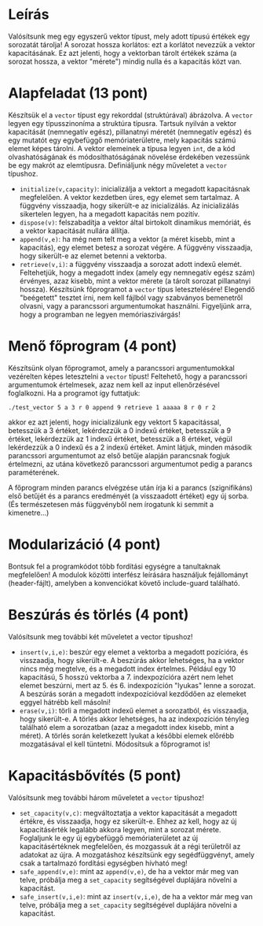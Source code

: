 # Leírás
Valósítsunk meg egy egyszerű vektor típust, mely adott típusú értékek egy sorozatát tárolja! A sorozat hossza korlátos: ezt a korlátot nevezzük a vektor kapacitásának. Ez azt jelenti, hogy a vektorban tárolt értékek száma (a sorozat hossza, a vektor "mérete") mindig nulla és a kapacitás közt van.
# Alapfeladat (13 pont)
Készítsük el a `vector` típust egy rekorddal (struktúrával) ábrázolva. A `vector` legyen egy típusszinoníma a struktúra típusra. Tartsuk nyilván a vektor kapacitását (nemnegatív egész), pillanatnyi méretét (nemnegatív egész) és egy mutatót egy egybefüggő memóriaterületre, mely kapacitás számú elemet képes tárolni. A vektor elemeinek a típusa legyen `int`, de a kód olvashatóságának és módosíthatóságának növelése érdekében vezessünk be egy makrót az elemtípusra. Definiáljunk négy műveletet a `vector` típushoz.
- `initialize(v,capacity)`: inicializálja a vektort a megadott kapacitásnak megfelelően. A vektor kezdetben üres, egy elemet sem tartalmaz. A függvény visszaadja, hogy sikerült-e az inicializálás. Az inicializálás sikertelen legyen, ha a megadott kapacitás nem pozitív.
- `dispose(v)`: felszabadítja a vektor által birtokolt dinamikus memóriát, és a vektor kapacitását nullára állítja.
- `append(v,e)`: ha még nem telt meg a vektor (a méret kisebb, mint a kapacitás), egy elemet betesz a sorozat végére. A függvény visszaadja, hogy sikerült-e az elemet betenni a vektorba.
- `retrieve(v,i)`: a függvény visszaadja a sorozat adott indexű elemét. Feltehetjük, hogy a megadott index (amely egy nemnegatív egész szám) érvényes, azaz kisebb, mint a vektor mérete (a tárolt sorozat pillanatnyi hossza).
Készítsünk főprogramot a `vector` típus letesztelésére! Elegendő "beégetett" tesztet írni, nem kell fájlból vagy szabványos bemenetről olvasni, vagy a parancssori argumentumokat használni. Figyeljünk arra, hogy a programban ne legyen memóriaszivárgás!
# Menő főprogram (4 pont)
Készítsünk olyan főprogramot, amely a parancssori argumentumokkal vezérelten képes letesztelni a `vector` típust! Feltehető, hogy a parancssori argumentumok értelmesek, azaz nem kell az input ellenőrzésével foglalkozni. Ha a programot így futtatjuk:
```
./test_vector 5 a 3 r 0 append 9 retrieve 1 aaaaa 8 r 0 r 2
```
akkor ez azt jelenti, hogy inicializálunk egy vektort 5 kapacitással, betesszük a 3 értéket, lekérdezzük a 0 indexű értéket, betesszük a 9 értéket, lekérdezzük az 1 indexű értéket, betesszük a 8 értéket, végül lekérdezzük a 0 indexű és a 2 indexű értéket. Amint látjuk, minden második parancssori argumentumot az első betűje alapján parancsnak fogjuk értelmezni, az utána következő parancssori argumentumot pedig a parancs paraméterének.

A főprogram minden parancs elvégzése után írja ki a parancs (szignifikáns) első betűjét és a parancs eredményét (a visszaadott értéket) egy új sorba. (És természetesen más függvényből nem írogatunk ki semmit a kimenetre...)
# Modularizáció (4 pont)
Bontsuk fel a programkódot több fordítási egységre a tanultaknak megfelelően! A modulok közötti interfész leírására használjuk fejállományt (header-fájlt), amelyben a konvenciókat követő include-guard található.
# Beszúrás és törlés (4 pont)
Valósítsunk meg további két műveletet a vector típushoz!
- `insert(v,i,e)`: beszúr egy elemet a vektorba a megadott pozícióra, és visszaadja, hogy sikerült-e. A beszúrás akkor lehetséges, ha a vektor nincs még megtelve, és a megadott index értelmes. Például egy 10 kapacitású, 5 hosszú vektorba a 7. indexpozícióra azért nem lehet elemet beszúrni, mert az 5. és 6. indexpozíción "lyukas" lenne a sorozat. A beszúrás során a megadott indexpozícióval kezdődően az elemeket eggyel hátrébb kell másolni!
- `erase(v,i)`: törli a megadott indexű elemet a sorozatból, és visszaadja, hogy sikerült-e. A törlés akkor lehetséges, ha az indexpozíción tényleg található elem a sorozatban (azaz a megadott index kisebb, mint a méret). A törlés során keletkezett lyukat a későbbi elemek előrébb mozgatásával el kell tüntetni.
Módosítsuk a főprogramot is!
# Kapacitásbővítés (5 pont)
Valósítsunk meg további három műveletet a `vector` típushoz!
- `set_capacity(v,c)`: megváltoztatja a vektor kapacitását a megadott értékre, és visszaadja, hogy ez sikerült-e. Ehhez az kell, hogy az új kapacitásérték legalább akkora legyen, mint a sorozat mérete. Foglaljunk le egy új egybefüggő memóriaterületet az új kapacitásértéknek megfelelően, és mozgassuk át a régi területről az adatokat az újra. A mozgatáshoz készítsünk egy segédfüggvényt, amely csak a tartalmazó fordítási egységben hívható meg!
- `safe_append(v,e)`: mint az `append(v,e)`, de ha a vektor már meg van telve, próbálja meg a `set_capacity` segítségével duplájára növelni a kapacitást.
- `safe_insert(v,i,e)`: mint az `insert(v,i,e)`, de ha a vektor már meg van telve, próbálja meg a `set_capacity` segítségével duplájára növelni a kapacitást.
